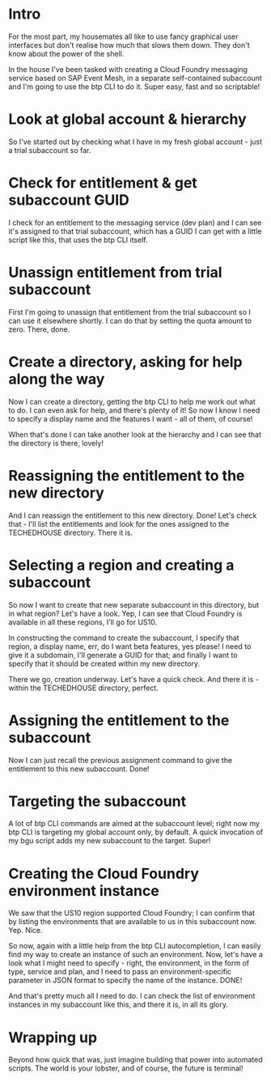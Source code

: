 # Intro

For the most part, my housemates all like to use fancy graphical user interfaces but don't realise how much that slows them down. They don't know about the power of the shell.

In the house I've been tasked with creating a Cloud Foundry messaging service based on SAP Event Mesh, in a separate self-contained subaccount and I'm going to use the btp CLI to do it. Super easy, fast and so scriptable!

# Look at global account & hierarchy

So I've started out by checking what I have in my fresh global account - just a trial subaccount so far.

# Check for entitlement & get subaccount GUID

I check for an entitlement to the messaging service (dev plan) and I can see it's assigned to that trial subaccount, which has a GUID I can get with a little script like this, that uses the btp CLI itself.

# Unassign entitlement from trial subaccount

First I'm going to unassign that entitlement from the trial subaccount so I can use it elsewhere shortly. I can do that by setting the quota amount to zero. There, done.

# Create a directory, asking for help along the way

Now I can create a directory, getting the btp CLI to help me work out what to do. I can even ask for help, and there's plenty of it! So now I know I need to specify a display name and the features I want - all of them, of course!

When that's done I can take another look at the hierarchy and I can see that the directory is there, lovely!

# Reassigning the entitlement to the new directory

And I can reassign the entitlement to this new directory. Done! Let's check that - I'll list the entitlements and look for the ones assigned to the TECHEDHOUSE directory. There it is.

# Selecting a region and creating a subaccount

So now I want to create that new separate subaccount in this directory, but in what region? Let's have a look. Yep, I can see that Cloud Foundry is available in all these regions, I'll go for US10.

In constructing the command to create the subaccount, I specify that region, a display name, err, do I want beta features, yes please! I need to give it a subdomain, I'll generate a GUID for that; and finally I want to specify that it should be created within my new directory.

There we go, creation underway. Let's have a quick check. And there it is - within the TECHEDHOUSE directory, perfect.

# Assigning the entitlement to the subaccount

Now I can just recall the previous assignment command to give the entitlement to this new subaccount. Done!

# Targeting the subaccount

A lot of btp CLI commands are aimed at the subaccount level; right now my btp CLI is targeting my global account only, by default. A quick invocation of my bgu script adds my new subaccount to the target. Super!

# Creating the Cloud Foundry environment instance

We saw that the US10 region supported Cloud Foundry; I can confirm that by listing the environments that are available to us in this subaccount now. Yep. Nice.

So now, again with a little help from the btp CLI autocompletion, I can easily find my way to create an instance of such an environment. Now, let's have a look what I might need to specify - right, the environment, in the form of type, service and plan, and I need to pass an environment-specific parameter in JSON format to specify the name of the instance. DONE!

And that's pretty much all I need to do. I can check the list of environment instances in my subaccount like this, and there it is, in all its glory.

# Wrapping up

Beyond how quick that was, just imagine building that power into automated scripts. The world is your lobster, and of course, the future is terminal!
